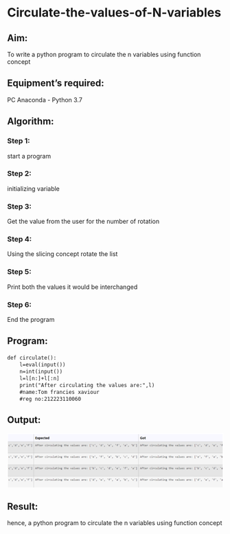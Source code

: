 # Circulate-the-values-of-N-variables
## Aim:
To write a python program to circulate the n variables using function concept
## Equipment’s required:
PC
Anaconda - Python 3.7
## Algorithm: 
### Step 1: 
start a program
### Step 2: 
initializing variable
### Step 3: 
Get the value from the user for the number of rotation
### Step 4: 
Using the slicing concept rotate the list

### Step 5: 
Print both the values it would be interchanged

### Step 6:
End the program

## Program:
```
def circulate():
    l=eval(input())
    n=int(input())
    l=l[n:]+l[:n]
    print("After circulating the values are:",l)
    #name:Tom francies xaviour
    #reg no:212223110060
```
## Output:
![alt text](<Screenshot 2024-04-12 134444.png>)
## Result:
hence, a python program to circulate the n variables using function concept
